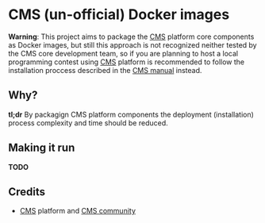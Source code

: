 # CMS (un-official) Docker images

**Warning**: This project aims to package the [CMS](https://github.com/cms-dev/cms)
platform core components as Docker images, but still this approach is not
recognized neither tested by the CMS core development team, so if you are planning
to host a local programming contest using [CMS](https://github.com/cms-dev/cms)
platform is recommended to follow the installation proccess described in the 
[CMS manual](https://cms.readthedocs.io/en/latest/Installation.html) instead.

## Why?

**tl;dr** By packagign CMS platform components the deployment (installation)
process complexity and time should be reduced.

## Making it run

**TODO**

## Credits

- [CMS](https://github.com/cms-dev/cms) platform and [CMS community](https://github.com/cms-dev/cms/blob/master/AUTHORS.txt)
